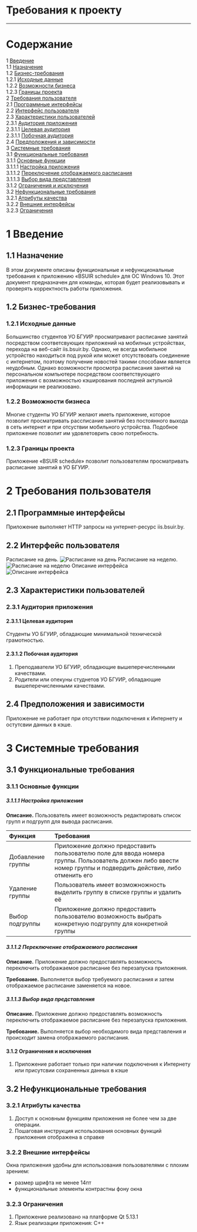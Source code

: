 # Требования к проекту
---

# Содержание
1 [Введение](#intro)  
1.1 [Назначение](#appointment)  
1.2 [Бизнес-требования](#business_requirements)  
1.2.1 [Исходные данные](#initial_data)  
1.2.2 [Возможности бизнеса](#business_opportunities)  
1.2.3 [Границы проекта](#project_boundary)   
2 [Требования пользователя](#user_requirements)  
2.1 [Программные интерфейсы](#software_interfaces)  
2.2 [Интерфейс пользователя](#user_interface)  
2.3 [Характеристики пользователей](#user_specifications)   
2.3.1 [Аудитория приложения](#application_audience)  
2.3.1.1 [Целевая аудитория](#target_audience)  
2.3.1.1 [Побочная аудитория](#collateral_audience)  
2.4 [Предположения и зависимости](#assumptions_and_dependencies)  
3 [Системные требования](#system_requirements)  
3.1 [Функциональные требования](#functional_requirements)  
3.1.1 [Основные функции](#main_functions)  
3.1.1.1 [Настройка приложения](#application_setup)  
3.1.1.2 [Переключение отображаемого расписания](#switch_the_displayed_schedule)  
3.1.1.3 [Выбор вида представления](#choosing_a_presentation_type)  
3.1.2 [Ограничения и исключения](#restrictions_and_exclusions)  
3.2 [Нефункциональные требования](#non-functional_requirements)  
3.2.1 [Атрибуты качества](#quality_attributes)  
3.2.2 [Внешние интерфейсы](#external_interfaces)  
3.2.3 [Ограничения](#restrictions)  

<a name="intro"/>

# 1 Введение

<a name="appointment"/>

## 1.1 Назначение
В этом документе описаны функциональные и нефункциональные требования к приложению «BSUIR sсhedule» для ОС Windows 10. Этот документ предназначен для команды, которая будет реализовывать и проверять корректность работы приложения. 

<a name="business_requirements"/>

## 1.2 Бизнес-требования

<a name="initial_data"/>

### 1.2.1 Исходные данные
Большинство студентов УО БГУИР просматривают расписание занятий посредством соответсвующих приложений на мобилных устройствах, перехода на веб-сайт iis.bsuir.by. Однако, не всегда мобильное устройство находиться под рукой или может отсутствовать соединение с интернетом, поэтому получение новостей такими способами является неудобным. Однако возможности просмотра расписания занятий на персональном компьютере посредством соответствующего приложения с возможностью кэширования последней актульной информации не реализовано. 

<a name="business_opportunities"/>

### 1.2.2 Возможности бизнеса
Многие студенты УО БГУИР желают иметь приложение, которое позволит просматривать рассписание занятий без постоянного выхода в сеть интернет и при отсуствии мобильного устройства. Подобное приложение позволит им удовлетоврить свою потребность.

<a name="project_boundary"/>

### 1.2.3 Границы проекта
Приложение «BSUIR sсhedule» позволит пользователям просматривать расписание занятий в УО БГУИР.

# 2 Требования пользователя

<a name="software_interfaces"/>

## 2.1 Программные интерфейсы
Приложение выполняет HTTP запросы на унтернет-ресурс iis.bsuir.by. 

<a name="user_interface"/>

## 2.2 Интерфейс пользователя
Расписание на день.
![Расписание на день](https://github.com/AnjeyNov/TRTPO-Project/blob/master/Images/Mockups/Day's%20schedule.png)
Расписание на неделю.
![Расписание на неделю](https://github.com/AnjeyNov/TRTPO-Project/blob/master/Images/Mockups/Week's%20schedule.png)
Описание интерфейса
![Описание интерфейса](https://github.com/AnjeyNov/TRTPO-Project/blob/master/Images/Mockups/Week's%20schedule%20with%20discripshion.png)

<a name="user_specifications"/>

## 2.3 Характеристики пользователей
<a name="application_audience"/>

### 2.3.1 Аудитория приложения

<a name="target_audience"/>

#### 2.3.1.1 Целевая аудитория
Студенты УО БГУИР, обладающие минимальной технической грамотностью.

<a name="collateral_audience"/>

#### 2.3.1.2 Побочная аудитория
1. Преподаватели УО БГУИР, обладающие вышеперечисленными качествами.
2. Родители или опекуны студнетов УО БГУИР, обладающие вышеперечисленными качествами.

<a name="assumptions_and_dependencies"/>

## 2.4 Предположения и зависимости
Приложение не работает при отсутствии подключения к Интернету и остутсвии данных в кэше.

<a name="system_requirements"/>

# 3 Системные требования

<a name="functional_requirements"/>

## 3.1 Функциональные требования

<a name="main_functions"/>

### 3.1.1 Основные функции

<a name="application_setup"/>

##### 3.1.1.1 Настройка приложения
**Описание.** Пользователь имеет возможность редактировать список групп и подгрупп для вывода расписания.

| Функция | Требования | 
|:---|:---|
| Добавление группы | Приложение должно предоставить пользователю поле для ввода номера группы. Пользователь должен либо ввести номер группы и подвердить действие, либо отменить его |
| Удаление группы | Пользователь имеет возможножность выделить группу в списке группы и удалить её |
| Выбор подгруппы | Приложение должно предоставить пользователю возможность выбрать конкретную подгруппу для конкретной группы |

<a name="switch_the_displayed_schedule"/>

##### 3.1.1.2 Переключение отображаемого расписания
**Описание.** Приложение должно предоставлять возможность переключить отображаемое расписание без перезапуска приложения.

**Требование.** Выполняется выбор требуемого расписания и затем отображаемое расписание заменяется на новое.

<a name="choosing_a_presentation_type"/>

##### 3.1.1.3 Выбор вида представления
**Описание.** Приложение должно предоставлять возможность переключить отображаемое расписание без перезапуска приложения.

**Требование.** Выполняется выбор необходимого вида представления и происходит замена отображаемого расписания.

<a name="restrictions_and_exclusions"/>

#### 3.1.2 Ограничения и исключения
1. Приложение работает только при наличии подключения к Интернету или присутсвии сохраненных данных в кэше

<a name="non-functional_requirements"/>

## 3.2 Нефункциональные требования

<a name="quality_attributes"/>

### 3.2.1 Атрибуты качества
1. Доступ к основным функциям приложения не более чем за две операции.
2. Пошаговая инструкция использования основных функций приложения отображена в справке

<a name="external_interfaces"/>

### 3.2.2 Внешние интерфейсы
Окна приложения удобны для использования пользователями с плохим зрением:
  * размер шрифта не менее 14пт
  * функциональные элементы контрастны фону окна

<a name="restrictions"/>

### 3.2.3 Ограничения
1. Приложение реализовано на платформе Qt 5.13.1
2. Язык реализации приложения: С++
